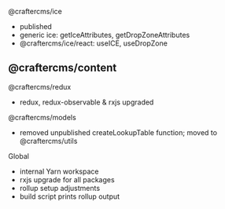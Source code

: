 @craftercms/ice
- published
- generic ice: getIceAttributes, getDropZoneAttributes
- @craftercms/ice/react: useICE, useDropZone

@craftercms/content
- 

@craftercms/redux
- redux, redux-observable & rxjs upgraded

@craftercms/models
- removed unpublished createLookupTable function; moved to @craftercms/utils

Global
- internal Yarn workspace
- rxjs upgrade for all packages
- rollup setup adjustments
- build script prints rollup output

